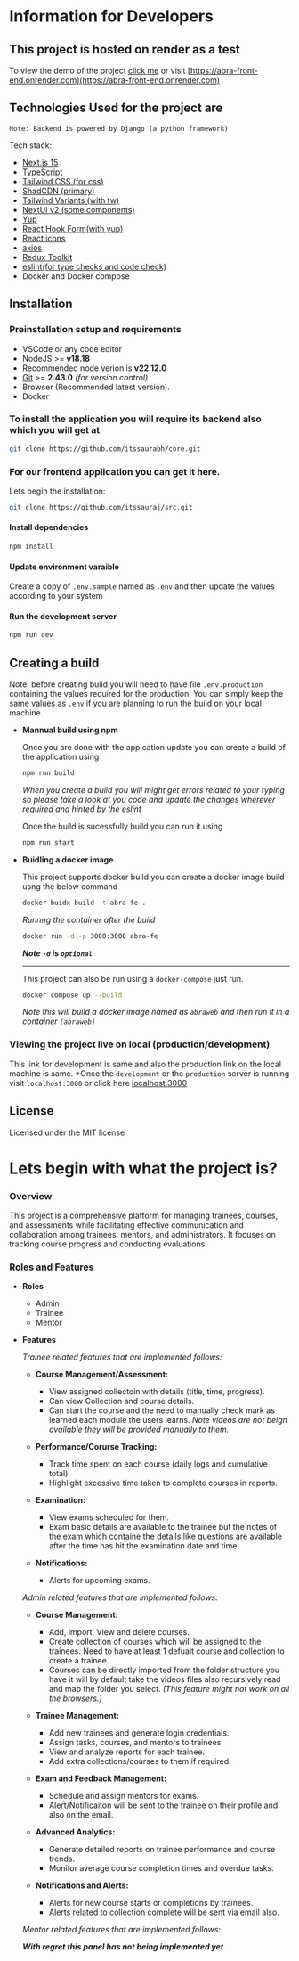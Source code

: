 # Information for Developers

## This project is hosted on render as a test
To view the demo of the project [click me](https://abra-front-end.onrender.com) or visit [https://abra-front-end.onrender.com](https://abra-front-end.onrender.com)

## Technologies Used for the project are
`Note: Backend is powered by Django (a python framework)`

Tech stack:
- [Next.js 15](https://nextjs.org/docs/getting-started)
- [TypeScript](https://www.typescriptlang.org/)
- [Tailwind CSS (for css)](https://tailwindcss.com/)
- [ShadCDN (primary)](https://ui.shadcn.com/)
- [Tailwind Variants (with tw)](https://tailwind-variants.org)
- [NextUI v2 (some components)](https://nextui.org/)
- [Yup](https://www.npmjs.com/package/yup)
- [React Hook Form(with yup)](https://react-hook-form.com/)
- [React icons](https://react-icons.github.io/react-icons/)
- [axios](https://axios-http.com/docs/intro)
- [Redux Toolkit](https://redux-toolkit.js.org/)
- [eslint(for type checks and code check)](https://eslint.org/)
- Docker and Docker compose

## Installation

### Preinstallation setup and requirements
- VSCode or any code editor
- NodeJS >= __v18.18__
- Recommended node verion is __v22.12.0__
- [Git](https://git-scm.com/downloads) >= __2.43.0__ *(for version control)*
- Browser (Recommended latest version).
- Docker


### To install the application you will require its backend also which you will get at
```bash
git clone https://github.com/itssaurabh/core.git
```
### For our frontend application you can get it here.
Lets begin the installation:
```bash
git clone https://github.com/itssauraj/src.git
```

#### Install dependencies

```bash
npm install
```
#### Update environment varaible
Create a copy of `.env.sample` named as `.env` and then update the values according to your system

#### Run the development server

```bash
npm run dev
```

## Creating a build

Note: before creating build you will need to have file `.env.production` containing the values required for the production. You can simply keep the same values as `.env` if you are planning to run the build on your local machine.

* __Mannual build using npm__

  Once you are done with the appication update you can create a build of the application using
  ```bash
  npm run build
  ```
  *When you create a build you will might get errors related to your typing so please take a look at you code and update the changes wherever required and hinted by the eslint*

  Once the build is sucessfully build you can run it using
  ```bash
  npm run start
  ```

* __Buidling a docker image__

  This project supports docker build you can create a docker image build usng the below command
  ```bash
  docker buidx build -t abra-fe .
  ```
  *Runnng the container after the build*
  ```bash
  docker run -d -p 3000:3000 abra-fe
  ```
  __*Note `-d` is `optional`*__

  <hr/>
  
  This project can also be run using a `docker-compose` just run.
  ```bash
  docker compose up --build
  ```
  *Note this will build a docker image named as `abraweb` and then run it in a container `(abraweb)`*

### Viewing the project live on local (production/development)
This link for development is same and also the production link on the local machine is same. *Once the `development` or the `production` server is running visit `localhost:3000` or click here [localhost:3000](http://localhost:3000)

## License
Licensed under the MIT license


# Lets begin with what the project is?
### Overview
This project is a comprehensive platform for managing trainees, courses, and assessments while facilitating effective communication and collaboration among trainees, mentors, and administrators. It focuses on tracking course progress and conducting evaluations.

### Roles and Features
  
  * __Roles__

    - Admin
    - Trainee
    - Mentor

  * __Features__

    *Trainee related features that are implemented follows:*
    - __Course Management/Assessment:__ 
      - View assigned collectoin with details (title, time, progress).
      - Can view Collection and course details.
      - Can start the course and the need to manually check mark as learned each module the users learns. *Note videos are not beign available they will be provided manually to them.*

    - __Performance/Corurse Tracking:__
      - Track time spent on each course (daily logs and cumulative total).
      - Highlight excessive time taken to complete courses in reports.

    - __Examination:__
      - View exams scheduled for them.
      - Exam basic details are available to the trainee but the notes of the exam which containe the details like questions are available after the time has hit the examination date and time.

    - __Notifications:__
      - Alerts for upcoming exams.

    *Admin related features that are implemented follows:*

      - __Course Management:__
        - Add, import, View and delete courses.
        - Create collection of courses which will be assigned to the trainees. Need to have at least 1 defualt course and collection to create a trainee.
        - Courses can be directly imported from the folder structure you have it will by default take the videos files also recursively read and map the folder you select. *(This feature might not work on all the browsers.)*

      - __Trainee Management:__
        - Add new trainees and generate login credentials.
        - Assign tasks, courses, and mentors to trainees.
        - View and analyze reports for each trainee.
        - Add extra collections/courses to them if required.

      - __Exam and Feedback Management:__
        - Schedule and assign mentors for exams.
        - Alert/Notificaiton will be sent to the trainee on their profile and also on the email.
        
      - __Advanced Analytics:__
        - Generate detailed reports on trainee performance and course trends.
        - Monitor average course completion times and overdue tasks.

      - __Notifications and Alerts:__
        - Alerts for new course starts or completions by trainees.
        - Alerts related to collection complete will be sent via email also.

    *Mentor related features that are implemented follows:*

    __*With regret this panel has not being implemented yet*__


